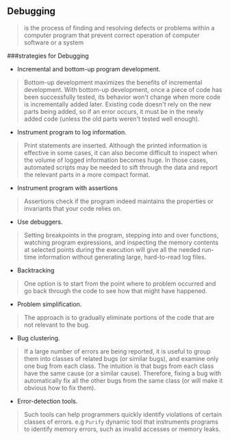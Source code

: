 ## Debugging 
> is the process of finding and resolving defects or problems within a computer program that prevent correct operation of computer software or a system

###strategies for Debugging
- Incremental and bottom-up program development.
>Bottom-up development maximizes the benefits of incremental development. With bottom-up development, once a piece of code has been successfully tested, its behavior won't change when more code is incrementally added later. Existing code doesn't rely on the new parts being added, so if an error occurs, it must be in the newly added code (unless the old parts weren't tested well enough).

-  Instrument program to log information. 
> Print statements are inserted. Although the printed information is effective in some cases, it can also become difficult to inspect when the volume of logged information becomes huge. In those cases, automated scripts may be needed to sift through the data and report the relevant parts in a more compact format. 

- Instrument program with assertions
> Assertions check if the program indeed maintains the properties or invariants that your code relies on. 

- Use debuggers.
> Setting breakpoints in the program, stepping into and over functions, watching program expressions, and inspecting the memory contents at selected points during the execution will give all  the needed run-time information without generating large, hard-to-read log files.

- Backtracking
>One option is to start from the point where to problem occurred and go back through the code to see how that might have happened.

- Problem simplification.
> The approach is to gradually eliminate portions of the code that are not relevant to the bug. 

- Bug clustering.
> If a large number of errors are being reported, it is useful to group them into classes of related bugs (or similar bugs), and examine only one bug from each class. The intuition is that bugs from each class have the same cause (or a similar cause). Therefore, fixing a bug with automatically fix all the other bugs from the same class (or will make it obvious how to fix them).

- Error-detection tools.
> Such tools can help programmers quickly identify violations of certain classes of errors. e.g 
`Purify` dynamic tool that instruments programs to identify memory errors, such as invalid accesses or memory leaks. 